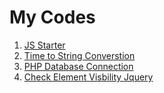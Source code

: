 # My Codes

1. [JS Starter](js-starter.js)
2. [Time to String Converstion](timetostr.php)
3. [PHP Database Connection](database-connection.php)
4. [Check Element Visbility Jquery](element-visibility.js)
